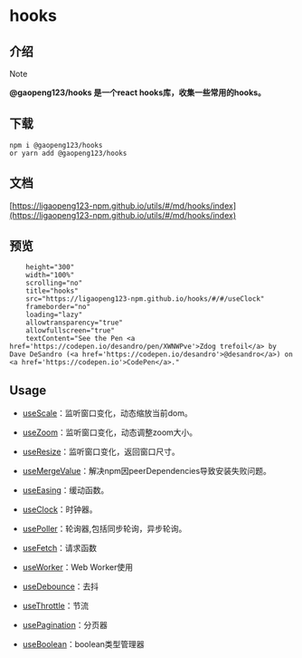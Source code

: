 # hooks

## 介绍

> [!NOTE]
> **@gaopeng123/hooks 是一个react hooks库，收集一些常用的hooks。**
>

## 下载

```shell
npm i @gaopeng123/hooks
or yarn add @gaopeng123/hooks
```

## 文档

[https://ligaopeng123-npm.github.io/utils/#/md/hooks/index](https://ligaopeng123-npm.github.io/utils/#/md/hooks/index)

## 预览

```iframe
    height="300"
    width="100%"
    scrolling="no"
    title="hooks"
    src="https://ligaopeng123-npm.github.io/hooks/#/#/useClock"
    frameborder="no"
    loading="lazy"
    allowtransparency="true"
    allowfullscreen="true"
    textContent="See the Pen <a href='https://codepen.io/desandro/pen/XWNWPve'>Zdog trefoil</a> by Dave DeSandro (<a href='https://codepen.io/desandro'>@desandro</a>) on <a href='https://codepen.io'>CodePen</a>."
```

## Usage

* [useScale](./src/useScale/README.md)：监听窗口变化，动态缩放当前dom。

* [useZoom](./src/useZoom/README.md)：监听窗口变化，动态调整zoom大小。

* [useResize](./src/useResize/README.md)：监听窗口变化，返回窗口尺寸。

* [useMergeValue](./src/useMergeValue/README.md)：解决npm因peerDependencies导致安装失败问题。

* [useEasing](./src/useEasing/README.md)：缓动函数。

* [useClock](./src/useClock/README.md)：时钟器。

* [usePoller](./src/usePoller/README.md)：轮询器,包括同步轮询，异步轮询。

* [useFetch](./src/useFetch/README.md)：请求函数

* [useWorker](./src/useWorker/README.md)：Web Worker使用

* [useDebounce](./src/useDebounce/README.md)：去抖

* [useThrottle](./src/useThrottle/README.md)：节流

* [usePagination](./src/usePagination/README.md)：分页器

* [useBoolean](./src/useBoolean/README.md)：boolean类型管理器

  


